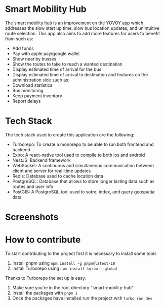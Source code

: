 
# Smart Mobility Hub
The smart mobility hub is an improvement on the YOVOY app which addresses the slow start up time, slow bus location updates, and unintuitive route selection. This app also aims to add more features for users to benefit from such as:
- Add funds
- Pay with apple pay/google wallet
- Show near by busses
- Show the routes to take to reach a wanted destination
- Display estimated time of arrival for the bus
- Display estimated time of arrival to destination
and features on the administration side such as:
- Download statistics
- Bus monitoring
- Keep payment inventory
- Report delays

# Tech Stack
The tech stack used to create this application are the following:
- Turborepo: To create a monorepo to be able to run both frontend and backend
- Expo: A react-native tool used to compile to both ios and android
- NestJS: Backend framework
- WebSocket: A continuous and simultaneous communication between client and server for real-time updates
- Redis: Database used to cache location data
- PostgreSQL: Database that allows to store longer lasting data such as routes and user info
- PostGIS: A PostgreSQL tool used to sotre, index, and query geospatial data

# Screenshots

# How to contribute
To start contributing to the project first it is necessary to install some tools
1. Install pnpm using `npm install -g pnpm@latest-10`
2. install Turborepo using `npm install turbo --global`

Thanks to Turborepo the set up is easy.
1. Make sure you're in the root directory "smart-mobility-hub"
2. Install the packages with `pnpm i`
3. Once the packages have installed run the project with `turbo run dev`
